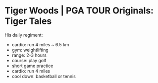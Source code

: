 # Tiger Woods | PGA TOUR Originals: Tiger Tales
His daily regiment:
* cardio: run 4 miles ~ 6.5 km
* gym: weightlifting
* range: 2-3 hours
* course: play golf
* short game practice
* cardio: run 4 miles
* cool down: basketball or tennis

